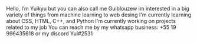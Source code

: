 Hello, I’m Yuikyu but you can also call me Guiblouzew im interested in a big variety of things from machine learning to web desing
I'm currently learning about CSS, HTML, C++, and Python
I'm currently working on projects related to my job 
You can reach me by my whatsapp business: +55 19 996435618 or my discord Yui#2531
